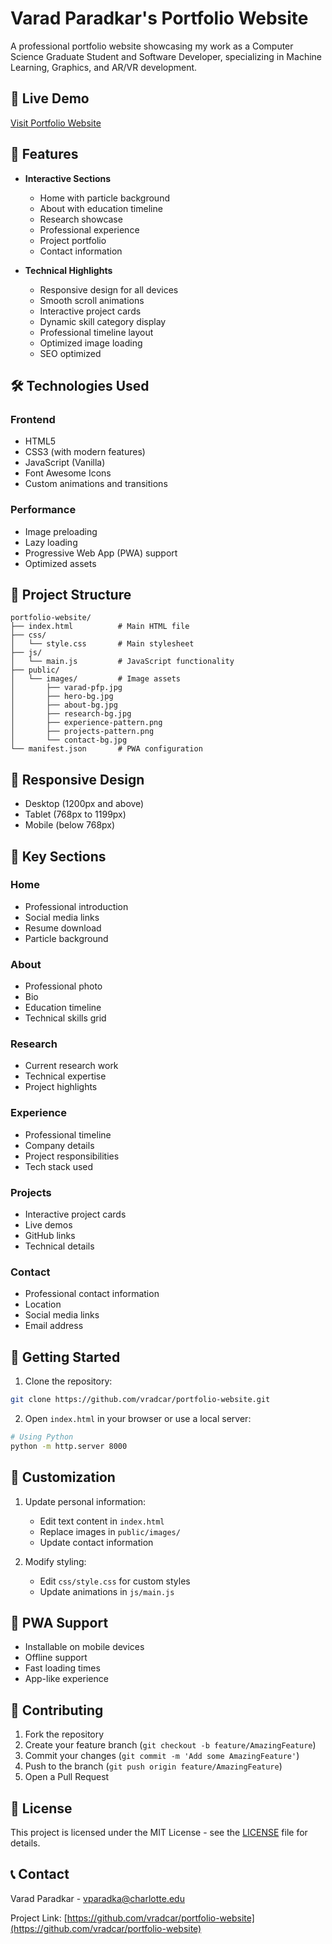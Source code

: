 # Varad Paradkar's Portfolio Website

A professional portfolio website showcasing my work as a Computer Science Graduate Student and Software Developer, specializing in Machine Learning, Graphics, and AR/VR development.

## 🚀 Live Demo
[Visit Portfolio Website](#) <!-- Add your deployed website URL -->

## 🎯 Features

- **Interactive Sections**
  - Home with particle background
  - About with education timeline
  - Research showcase
  - Professional experience
  - Project portfolio
  - Contact information

- **Technical Highlights**
  - Responsive design for all devices
  - Smooth scroll animations
  - Interactive project cards
  - Dynamic skill category display
  - Professional timeline layout
  - Optimized image loading
  - SEO optimized

## 🛠️ Technologies Used

### Frontend
- HTML5
- CSS3 (with modern features)
- JavaScript (Vanilla)
- Font Awesome Icons
- Custom animations and transitions

### Performance
- Image preloading
- Lazy loading
- Progressive Web App (PWA) support
- Optimized assets

## 📁 Project Structure

```
portfolio-website/
├── index.html          # Main HTML file
├── css/
│   └── style.css       # Main stylesheet
├── js/
│   └── main.js         # JavaScript functionality
├── public/
│   └── images/         # Image assets
│       ├── varad-pfp.jpg
│       ├── hero-bg.jpg
│       ├── about-bg.jpg
│       ├── research-bg.jpg
│       ├── experience-pattern.png
│       ├── projects-pattern.png
│       └── contact-bg.jpg
└── manifest.json       # PWA configuration
```

## 📱 Responsive Design

- Desktop (1200px and above)
- Tablet (768px to 1199px)
- Mobile (below 768px)

## 🎨 Key Sections

### Home
- Professional introduction
- Social media links
- Resume download
- Particle background

### About
- Professional photo
- Bio
- Education timeline
- Technical skills grid

### Research
- Current research work
- Technical expertise
- Project highlights

### Experience
- Professional timeline
- Company details
- Project responsibilities
- Tech stack used

### Projects
- Interactive project cards
- Live demos
- GitHub links
- Technical details

### Contact
- Professional contact information
- Location
- Social media links
- Email address

## 🚀 Getting Started

1. Clone the repository:
```bash
git clone https://github.com/vradcar/portfolio-website.git
```

2. Open `index.html` in your browser or use a local server:
```bash
# Using Python
python -m http.server 8000
```

## 🔧 Customization

1. Update personal information:
   - Edit text content in `index.html`
   - Replace images in `public/images/`
   - Update contact information

2. Modify styling:
   - Edit `css/style.css` for custom styles
   - Update animations in `js/main.js`

## 📱 PWA Support

- Installable on mobile devices
- Offline support
- Fast loading times
- App-like experience

## 🤝 Contributing

1. Fork the repository
2. Create your feature branch (`git checkout -b feature/AmazingFeature`)
3. Commit your changes (`git commit -m 'Add some AmazingFeature'`)
4. Push to the branch (`git push origin feature/AmazingFeature`)
5. Open a Pull Request

## 📄 License

This project is licensed under the MIT License - see the [LICENSE](LICENSE) file for details.

## 📞 Contact

Varad Paradkar - [vparadka@charlotte.edu](mailto:vparadka@charlotte.edu)

Project Link: [https://github.com/vradcar/portfolio-website](https://github.com/vradcar/portfolio-website)



